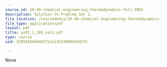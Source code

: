 ```yaml
---
course_id: 10-40-chemical-engineering-thermodynamics-fall-2003
description: Solution to Problem Set 1.
file_location: /coursemedia/10-40-chemical-engineering-thermodynamics-fall-2003/3289355b864427e1e2452f889d29d375_ps01_1_309_soln.pdf
file_type: application/pdf
layout: pdf
title: ps01_1_309_soln.pdf
type: course
uid: 3289355b864427e1e2452f889d29d375

---
```

None